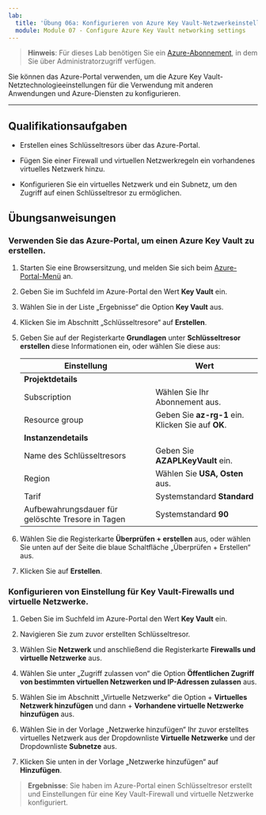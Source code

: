 ```yaml
---
lab:
  title: 'Übung 06a: Konfigurieren von Azure Key Vault-Netzwerkeinstellungen'
  module: Module 07 - Configure Azure Key Vault networking settings
---
```



>**Hinweis**: Für dieses Lab benötigen Sie ein [Azure-Abonnement](https://azure.microsoft.com/en-us/free/?azure-portal=true), in dem Sie über Administratorzugriff verfügen. 


Sie können das Azure-Portal verwenden, um die Azure Key Vault-Netztechnologieeinstellungen für die Verwendung mit anderen Anwendungen und Azure-Diensten zu konfigurieren. 

---

## Qualifikationsaufgaben

- Erstellen eines Schlüsseltresors über das Azure-Portal.

- Fügen Sie einer Firewall und virtuellen Netzwerkregeln ein vorhandenes virtuelles Netzwerk hinzu.

- Konfigurieren Sie ein virtuelles Netzwerk und ein Subnetz, um den Zugriff auf einen Schlüsseltresor zu ermöglichen.

## Übungsanweisungen 

### Verwenden Sie das Azure-Portal, um einen Azure Key Vault zu erstellen.

1. Starten Sie eine Browsersitzung, und melden Sie sich beim [Azure-Portal-Menü](https://portal.azure.com/) an.
   
2. Geben Sie im Suchfeld im Azure-Portal den Wert **Key Vault** ein.

3. Wählen Sie in der Liste „Ergebnisse“ die Option **Key Vault** aus.

4. Klicken Sie im Abschnitt „Schlüsseltresore“ auf **Erstellen**.

5. Geben Sie auf der Registerkarte **Grundlagen** unter **Schlüsseltresor erstellen** diese Informationen ein, oder wählen Sie diese aus:
   
   |Einstellung|Wert|
   |---|---|
   |**Projektdetails**|
   |Subscription|Wählen Sie Ihr Abonnement aus.|
   |Resource group|Geben Sie **az-rg-1** ein. Klicken Sie auf **OK**.|
   |**Instanzendetails**|
   |Name des Schlüsseltresors|Geben Sie **AZAPLKeyVault** ein.|
   |Region|Wählen Sie **USA, Osten** aus.|
   |Tarif|Systemstandard **Standard**|
   |Aufbewahrungsdauer für gelöschte Tresore in Tagen|Systemstandard **90**|

7. Wählen Sie die Registerkarte **Überprüfen + erstellen** aus, oder wählen Sie unten auf der Seite die blaue Schaltfläche „Überprüfen + Erstellen“ aus.
  
8. Klicken Sie auf **Erstellen**.

### Konfigurieren von Einstellung für Key Vault-Firewalls und virtuelle Netzwerke.

1. Geben Sie im Suchfeld im Azure-Portal den Wert **Key Vault** ein.

2. Navigieren Sie zum zuvor erstellten Schlüsseltresor.

3. Wählen Sie **Netzwerk** und anschließend die Registerkarte **Firewalls und virtuelle Netzwerke** aus.

4. Wählen Sie unter „Zugriff zulassen von“ die Option **Öffentlichen Zugriff von bestimmten virtuellen Netzwerken und IP-Adressen zulassen** aus.

5. Wählen Sie im Abschnitt „Virtuelle Netzwerke“ die Option + **Virtuelles Netzwerk hinzufügen** und dann + **Vorhandene virtuelle Netzwerke hinzufügen** aus.

6. Wählen Sie in der Vorlage „Netzwerke hinzufügen“ Ihr zuvor erstelltes virtuelles Netzwerk aus der Dropdownliste **Virtuelle Netzwerke** und der Dropdownliste **Subnetze** aus.

7. Klicken Sie unten in der Vorlage „Netzwerke hinzufügen“ auf **Hinzufügen**.

  > **Ergebnisse**: Sie haben im Azure-Portal einen Schlüsseltresor erstellt und Einstellungen für eine Key Vault-Firewall und virtuelle Netzwerke konfiguriert.
